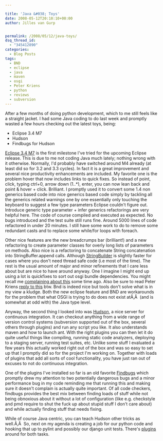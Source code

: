 ```yaml
---

title: 'Java &#038; Toys'
date: 2008-05-12T20:10:10+00:00
author: Jilles van Gurp


permalink: /2008/05/12/java-toys/
dsq_thread_id:
  - "345412890"
categories:
  - Blog Posts
tags:
  - BND
  - eclipse
  - java
  - maven
  - osgi
  - Peter Kriens
  - python
  - reviews
  - subversion
---
```

After a few months of doing python development, which to me still feels like a straight jacket. I had some Java coding to do last week and promptly wasted a few hours checking out the latest toys, being:

- Eclipse 3.4 M7
- Hudson
- Findbugs for Hudson

[Eclipse 3.4 M7](http://download.eclipse.org/eclipse/downloads/drops/S-3.4M7-200805020100/eclipse-news-M7.html) is the first milestone I've tried for the upcoming Eclipse release. This is due to me not coding Java much lately; nothing wrong with it otherwise. Normally, I'd probably have switched around M4 already (at least did so for 3.2 and 3.3 cycles). In fact it is a great improvement and several nice productivity enhancements are included. My favorite one is the problem hover that now includes links to quick fixes. So instead of point, click, typing ctrl+0, arrow down (1..*), enter, you can now lean back and point & hover + click. Brilliant. I promptly used it to convert some 1.4 non generics based code into nice generics based code simply by tackling all the generics related warnings one by one essentially only touching the keyboard to suggest a few type parameters Eclipse couldn't figure out. Introduce generic type parameter + infer generics refactorings are very helpful here. The code of course compiled and executed as expected. No bugs introduced and the test suite still runs fine. Around 5000 lines of code refactored in under 20 minutes. I still have some work to do to remove some redundant casts and to replace some while/for loops with foreach.

Other nice features are the new breadcrumps bar (brilliant!) and a new refactoring to create parameter classes for overly long lists of parameters on methods. Also nice is a refactoring to concatenate String concatenation into StringBuffer.append calls. Although [StringBuilder](http://java.sun.com/j2se/1.5.0/docs/api/java/lang/StringBuilder.html) is slightly faster for cases where you don't need thread safe code (i.e most of the time). The rest is the usual amount of major and minor refinements that I care less about but are nice to have around anyway. One I imagine I might end up using a lot is quickfixes to sort out osgi bundle dependencies. You might recall me [complaining about this](https://www.jillesvangurp.com/2007/05/17/osgi-some-criticism/) some time ago. Also be sure to read Peter Kriens [reply to this](http://www.aqute.biz/Blog/2007-05-21) btw. Bnd is indeed nice but tools don't solve what is in my view a kludge. Both the new eclipse feature and BND are workarounds for the problem that what OSGI is trying to do does not exist atÃ‚Â  (and is somewhat at odd with) the Java type level.

Anyway, the second thing I looked into was [Hudson](https://hudson.dev.java.net/), a nice server for continuous integration. It can checkout anything from a wide range of version control systems (subversion supported out of the box, several others through plugins) and run any script you like. It also understands maven and how to launch ant. With the right plugins you can then let it do quite useful things like compiling, running static code analyzers, deploying to a staging server, running test suites, etc. Unlike some stuff I evaluated a few years this actually worked right out of the box and was so easy to set up that I promptly did so for the project I'm working on. Together with loads of plugins that add all sorts of cool functionality, you have just ran out of excuses to not do continuous integration.

One of the plugins I've installed so far is an old favorite [Findbugs](http://findbugs.sourceforge.net/) which promptly drew my attention to two potentially dangerous bugs and a minor performance bug in my code reminding me that running this and making sure it doesn't complain is actually quite important. Of all code checkers, findbugs provides the best mix between finding loads of stuff while not being obnoxious about it without a lot of configuration (like e.g. checkstyle and pmd require to shut the fuck up about stupid stuff I don't care about) and while actually finding stuff that needs fixing.

While of course Java centric, you can teach Hudson other tricks as well.Ã‚Â  So, next on my agenda is creating a job for our python code and hooking that up to pylint and possibly our django unit tests. There's [plugins](http://redsolo.blogspot.com/2007/11/hudson-embraces-python.html) around for both tasks.